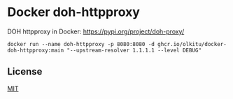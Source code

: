 # Docker doh-httpproxy

DOH httpproxy in Docker: https://pypi.org/project/doh-proxy/

```
docker run --name doh-httpproxy -p 8080:8080 -d ghcr.io/olkitu/docker-doh-httpproxy:main "--upstream-resolver 1.1.1.1 --level DEBUG"
```

## License

[MIT](https://github.com/olkitu/docker-doh-httpproxy/blob/main/LICENSE)
